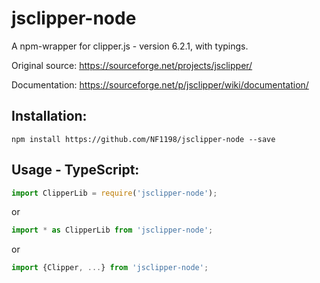 
jsclipper-node
==================

A npm-wrapper for clipper.js - version 6.2.1, with typings.

Original source:
https://sourceforge.net/projects/jsclipper/

Documentation:
https://sourceforge.net/p/jsclipper/wiki/documentation/

Installation:
--------------------

    npm install https://github.com/NF1198/jsclipper-node --save

Usage - TypeScript:
--------------------

```javascript
import ClipperLib = require('jsclipper-node');
```
or
```javascript
import * as ClipperLib from 'jsclipper-node';
```
or
```javascript
import {Clipper, ...} from 'jsclipper-node';
```
